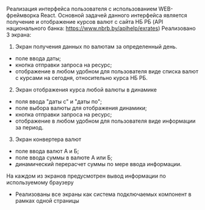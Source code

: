 Реализация интерфейса пользователя c использованием WEB-фреймворка React.
Основной задачей данного интерфейса является получение и отображение курсов валют с сайта НБ РБ (API национального банка: https://www.nbrb.by/apihelp/exrates)
Реализовано 3 экрана:
1. Экран получения данных по валютам за определенный день.
- поле ввода даты;
- кнопка отправки запроса на ресурс;
- отображение в любом удобном для пользователя виде списка валют с курсами на сегодня, относительно курса НБ РБ.
2. Экран отображения курса любой валюты в динамике
- поля ввода "даты с" и "даты по";
- поле выбора валюты для отображения динамики;
- кнопка отправки запроса на ресурс;
- отображение в любом удобном для пользователя виде информации за период.
3. Экран конвертера валют
- поле ввода валют А и Б;
- поле ввода суммы в валюте А или Б;
- динамический перерасчет суммы по мере ввода информации.


На каждом из экранов предусмотрен вывод информации по используемому браузеру
- Реализованы все экраны как система подключаемых компонент в рамках одной страницы

